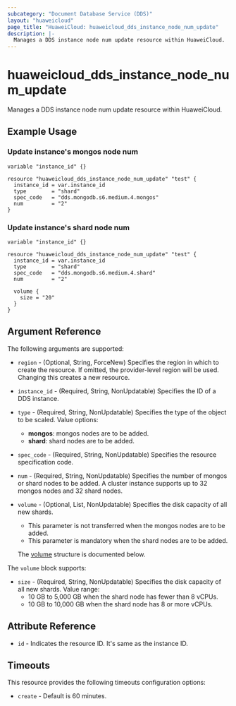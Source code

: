 ```yaml
---
subcategory: "Document Database Service (DDS)"
layout: "huaweicloud"
page_title: "HuaweiCloud: huaweicloud_dds_instance_node_num_update"
description: |-
  Manages a DDS instance node num update resource within HuaweiCloud.
---
```


# huaweicloud_dds_instance_node_num_update

Manages a DDS instance node num update resource within HuaweiCloud.

## Example Usage

### Update instance's mongos node num

```hcl
variable "instance_id" {}

resource "huaweicloud_dds_instance_node_num_update" "test" {
  instance_id = var.instance_id
  type        = "shard"
  spec_code   = "dds.mongodb.s6.medium.4.mongos"
  num         = "2"
}
```

### Update instance's shard node num

```hcl
variable "instance_id" {}

resource "huaweicloud_dds_instance_node_num_update" "test" {
  instance_id = var.instance_id
  type        = "shard"
  spec_code   = "dds.mongodb.s6.medium.4.shard"
  num         = "2"
  
  volume {
    size = "20"
  }
}
```

## Argument Reference

The following arguments are supported:

* `region` - (Optional, String, ForceNew) Specifies the region in which to create the resource.
  If omitted, the provider-level region will be used. Changing this creates a new resource.

* `instance_id` - (Required, String, NonUpdatable) Specifies the ID of a DDS instance.

* `type` - (Required, String, NonUpdatable) Specifies the type of the object to be scaled. Value options:
  + **mongos**: mongos nodes are to be added.
  + **shard**: shard nodes are to be added.

* `spec_code` - (Required, String, NonUpdatable) Specifies the resource specification code.

* `num` - (Required, String, NonUpdatable) Specifies the number of mongos or shard nodes to be added. A cluster instance
  supports up to 32 mongos nodes and 32 shard nodes.

* `volume` - (Optional, List, NonUpdatable) Specifies the disk capacity of all new shards.
  + This parameter is not transferred when the mongos nodes are to be added.
  + This parameter is mandatory when the shard nodes are to be added.

  The [volume](#volume_struct) structure is documented below.

<a name="volume_struct"></a>
The `volume` block supports:

* `size` - (Required, String, NonUpdatable) Specifies the disk capacity of all new shards. Value range:
  + 10 GB to 5,000 GB when the shard node has fewer than 8 vCPUs.
  + 10 GB to 10,000 GB when the shard node has 8 or more vCPUs.

## Attribute Reference

* `id` - Indicates the resource ID. It's same as the instance ID.

## Timeouts

This resource provides the following timeouts configuration options:

* `create` - Default is 60 minutes.
